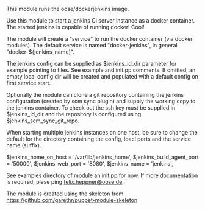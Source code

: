 
This module runs the oose/dockerjenkins image. 

Use this module to start a jenkins CI server instance as a docker container. The started jenkins is capable of running docker! Cool!

The module will create a "service" to run the docker container (via docker modules). The default service is named "docker-jenkins", in general "docker-${jenkins_name}".

The jenkins config can be supplied as $jenkins_id_dir parameter for example pointing to files. See example and init.pp comments. If omitted, an empty local config dir will be created and populated with a default config on first service start.

Optionally the module can clone a git repository containing the jenkins configuration (created by scm sync plugin) and supply the working copy to the jenkins container. To check out the ssh key must be supplied in $jenkins_id_dir and the repository is configured using $jenkins_scm_sync_git_repo.

When starting multiple jenkins instances on one host, be sure to change the default for the directory containing the config, loacl ports and the service name (suffix).

  $jenkins_home_on_host = '/var/lib/jenkins_home',
  $jenkins_build_agent_port = '50000',
  $jenkins_web_port = '8080',
  $jenkins_name = 'jenkins',


See examples directory of module an init.pp for now. If more documentation is required, plese ping felix.heppner@oose.de.

The module is created using the skeleton from https://github.com/garethr/puppet-module-skeleton


